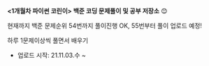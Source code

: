 **<1개월차 파이썬 코린이> 백준 코딩 문제풀이 및 공부 저장소** 😊

현재까지 백준 문제순위 54번까지 풀이진행 OK, 55번부터 풀이 업로드 예정!

하루 1문제이상씩 풀면서 배우기 

* 업로드 시작: 21.11.03.수 ~
